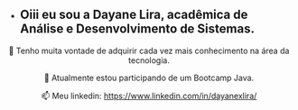 - ##  Oiii eu sou a Dayane Lira, acadêmica de Análise  e Desenvolvimento de Sistemas.
<div align="center">
  
 👀 Tenho muita vontade de adquirir cada vez mais conhecimento na área da tecnologia.
  
 🌱 Atualmente estou participando de um Bootcamp Java.
  
 📫 Meu linkedin: https://www.linkedin.com/in/dayanexlira/

<!---
dayanelira/dayanelira is a ✨ special ✨ repository because its `README.md` (this file) appears on your GitHub profile.
You can click the Preview link to take a look at your changes.
--->
